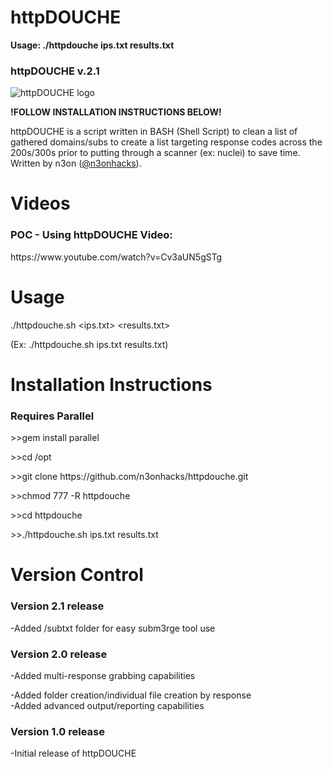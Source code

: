 # httpDOUCHE

<b>Usage: ./httpdouche ips.txt results.txt</b>

<h3>httpDOUCHE v.2.1</h3>
<img src="https://github.com/n3onhacks/httpdouche/blob/main/httpdouche_logo.jpg" alt="httpDOUCHE logo">

**!FOLLOW INSTALLATION INSTRUCTIONS BELOW!**<p>
httpDOUCHE is a script written in BASH (Shell Script) to clean a list of gathered domains/subs to create a list targeting response codes across the 200s/300s prior to putting through a scanner (ex: nuclei) to save time. Written by n3on (<a href="https://www.twitter.com/@n3onhacks">@n3onhacks</a>).

<h1>Videos</h1>

<h3>POC - Using httpDOUCHE Video:</h3><p>
 https://www.youtube.com/watch?v=Cv3aUN5gSTg<p>
 
<h1>Usage</h1>
  
./httpdouche.sh <ips.txt> <results.txt> <p>
(Ex: ./httpdouche.sh ips.txt results.txt)

 <h1>Installation Instructions</h1>
<h3>Requires Parallel</h3><p>
>>gem install parallel<p>
>>cd /opt<p><p>
>>git clone https://github.com/n3onhacks/httpdouche.git<p>
>>chmod 777 -R httpdouche<p>
>>cd httpdouche<p>
>>./httpdouche.sh ips.txt results.txt<p>

<h1>Version Control</h1>

<h3>Version 2.1 release</h3>
-Added /subtxt folder for easy subm3rge tool use<p>
 
<h3>Version 2.0 release</h3>
-Added multi-response grabbing capabilities<p>
-Added folder creation/individual file creation by response<br>
 -Added advanced output/reporting capabilities

 <h3>Version 1.0 release</h3>
-Initial release of httpDOUCHE<p>
 

